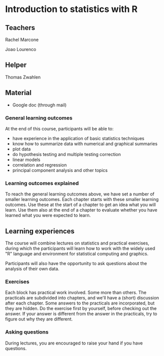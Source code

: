 # Introduction to statistics with R
## Teachers
Rachel Marcone

Joao Lourenco

## Helper

Thomas Zwahlen

## Material

* Google doc (through mail)


### General learning outcomes

At the end of this course, participants will be able to:
- have experience in the application of basic statistics techniques
- know how to summarize data with numerical and graphical summaries
- plot data
- do hypothesis testing and multiple testing correction
- linear models
- correlation and regression
- principal component analysis and other topics

### Learning outcomes explained

To reach the general learning outcomes above, we have set a number of smaller learning outcomes. Each chapter starts with these smaller learning outcomes. Use these at the start of a chapter to get an idea what you will learn. Use them also at the end of a chapter to evaluate whether you have learned what you were expected to learn.

## Learning experiences

The course will combine lectures on statistics and practical exercises, during which the participants will learn how to work with the widely used "R" language and environment for statistical computing and graphics.

Participants will also have the opportunity to ask questions about the analysis of their own data.

### Exercises

Each block has practical work involved. Some more than others. The practicals are subdivided into chapters, and we'll have a (short) discussion after each chapter. Some answers to the practicals are incorporated, but they are hidden. Do the exercise first by yourself, before checking out the answer. If your answer is different from the answer in the practicals, try to figure out why they are different.

### Asking questions
During lectures, you are encouraged to raise your hand if you have questions.

